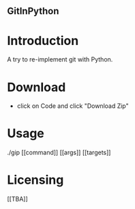 ## GitInPython

# Introduction

A try to re-implement git with Python.

# Download

- click on Code and click "Download Zip"

# Usage

./gip [[command]] [[args]] [[targets]]

# Licensing

[[TBA]]
